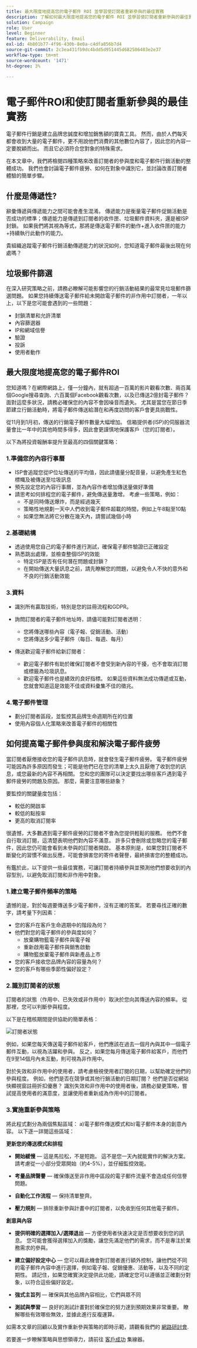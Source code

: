 ```yaml
---
title: 最大限度地提高您的電子郵件 ROI 並學習使訂閱者重新參與的最佳實務
description: 了解如何最大限度地提高您的電子郵件 ROI 並學習使訂閱者重新參與的最佳實務。 瞭解提高訂閱者參與度的策略，並瞭解電子郵件促銷活動的整體成功。
solution: Campaign
role: User
level: Beginner
feature: Deliverability, Email
exl-id: 4b801b77-4f96-430b-8e0a-c4dfa856b7d4
source-git-commit: 2c3ea431fb9dc4bdd5d951445d682506403e2e37
workflow-type: tm+mt
source-wordcount: '1471'
ht-degree: 3%

---
```


# 電子郵件ROI和使訂閱者重新參與的最佳實務

電子郵件行銷是建立品牌忠誠度和增加銷售額的寶貴工具。 然而，由於人們每天都會收到大量的電子郵件，更不用說他們消費的其他數位內容了，因此您的內容一定要脫穎而出。 而且它必須符合您對象的特殊需求。

在本文章中，我們將檢閱四種策略來改善訂閱者的參與度和電子郵件行銷活動的整體成功。 我們也會討論電子郵件疲勞、如何在對象中識別它，並討論改善訂閱者體驗的簡單步驟。

## 什麼是傳遞性?

辭彙傳遞與傳遞能力之間可能會產生混淆。 傳遞能力是衡量電子郵件促銷活動是否成功的標準；傳遞能力是傳遞到訂閱者的收件匣、垃圾郵件資料夾，還是被ISP封鎖。 如果我們將其視為等式，那將是傳送電子郵件的動作+進入收件匣的能力+持續執行此動作的能力。

貴組織追蹤電子郵件行銷活動傳遞能力的狀況如何，您知道電子郵件最後出現在何處嗎？

## 垃圾郵件篩選

在深入研究策略之前，請務必瞭解可能影響您的行銷活動結果的最常見垃圾郵件篩選問題。 如果您持續傳送電子郵件給未開啟電子郵件的非作用中訂閱者，一年以上，以下是您可能會遇到的一些問題：

* 封鎖清單和允許清單
* 內容篩選器
* IP和網域信譽
* 驗證
* 投訴
* 使用者動作

## 最大限度地提高您的電子郵件ROI

您知道嗎？在網際網路上，僅一分鐘內，就有超過一百萬的影片觀看次數、兩百萬個Google搜尋查詢、六百萬個Facebook觀看次數，以及已傳送2億封電子郵件？ 面對這麼多狀況，請務必確保您的內容不會因噪音而遺失。 尤其是當您在節日季節建立行銷活動時，將電子郵件傳送給潛在和再度訪問的客戶會更具挑戰性。

從11月到1月初，傳送的行銷電子郵件數量大幅增加。 信箱提供者(ISP)的伺服器流量會比一年中的其他時間多得多，因此會更謹慎地保護客戶（您的訂閱者）。

以下為將投資報酬率提升至最高的四個關鍵策略：

### 1.準備您的內容行事曆

* ISP會追蹤您從IP位址傳送的平均值，因此請儘量分配音量，以避免產生紅色標幟及被傳送至垃圾訊息
* 預先設定您的內容行事曆，並為內容作者增加傳送量做好準備
* 請思考如何排程您的電子郵件，避免傳送量激增。 考慮一些策略，例如：
   * 不是同時傳送爆炸，而是經過幾天
   * 策略性地規劃一天中人們收到電子郵件超載的時間，例如上午8點至10點
   * 如果您無法將它分散在幾天內，請嘗試幾個小時

### 2.基礎結構

* 透過使用您自己的電子郵件進行測試，確保電子郵件驗證已正確設定
* 熟悉跳出處理，並檢查整個ISP的效能
   * 特定ISP是否有任何潛在問題或封鎖？
   * 在開始傳送大量訊息之前，請先瞭解您的問題，以避免令人不快的意外和不良的行銷活動效能

### 3.資料

* 識別所有贏取技術，特別是您的註冊流程和GDPR。
* 詢問訂閱者的電子郵件地址時，請儘可能對訂閱者透明：
   * 您將傳送哪些內容（電子報、促銷活動、活動）
   * 您將傳送多少電子郵件（每日、每週、每月）

* 傳送歡迎電子郵件給新訂閱者：
   * 歡迎電子郵件有助於確保訂閱者不會受到新內容的干擾，也不會取消訂閱或標籤為垃圾訊息。
   * 歡迎電子郵件也是績效的良好指標。 如果這些資料無法成功傳遞或互動，您就會知道這是效能不佳或資料彙集不佳的徵兆。

### 4.電子郵件管理

* 劃分訂閱者區段，並監控其品牌生命週期所在的位置
* 使用內容個人化策略來改善電子郵件的相關性

## 如何提高電子郵件參與度和解決電子郵件疲勞

當訂閱者厭倦接收您的電子郵件訊息時，就會發生電子郵件疲勞。 電子郵件疲勞可能因為許多原因而發生；可能是他們已在您的清單上太久且厭倦了收到您的訊息，或您最新的內容不再相關。 您和您的團隊可以決定要找出哪些客戶遇到電子郵件疲勞的問題及原因。 那麼，需要注意哪些跡象？

要監控的關鍵量度包括：

* 較低的開啟率
* 較低的點按率
* 更高的取消訂閱率

很遺憾，大多數遇到電子郵件疲勞的訂閱者不會為您提供輕鬆的服務。 他們不會自行取消訂閱，這清楚表明他們對內容不滿意。 許多只會刪除或忽略您的電子郵件，因此您仍可能會看到未參與的訂閱者開啟。 基本原則是，如果您對訂閱者不斷變化的習慣不做出反應，可能會損害您的寄件者聲譽，最終損害您的整體成功。

有鑑於此，以下提供一些最佳實務，可讓訂閱者持續參與並預測他們想要收到的內容型別，以避免取消訂閱和非作用中對象。

### 1.建立電子郵件頻率的策略

遺憾的是，對於每週要傳送多少電子郵件，沒有正確的答案。 若要尋找正確的數字，請考量下列因素：

* 您的客戶在客戶生命週期中的階段為何？
* 他們對您的電子郵件的參與度如何？
   * 放棄購物籃電子郵件與電子報
   * 重新啟用電子郵件與銷售啟動
   * 購物籃放棄電子郵件與新產品上市
* 您的客戶接收您品牌內容的容量為何？
* 您的客戶有哪些季節性偏好設定？

### 2.識別訂閱者的狀態

訂閱者的狀態（作用中、已失效或非作用中）取決於您向其傳送內容的頻率。 從那裡，您可以判斷參與程度。

以下是在稽核期間提供協助的簡單表格：

![訂閱者狀態](/help/assets/subscriber-status.png)

例如，如果您每天傳送電子郵件給客戶，他們應該在過去一個月內與其中一個電子郵件互動，以視為活躍和參與。 反之，如果您每月傳送電子郵件給客戶，而他們在9至14個月內未互動，則可視為非作用中。

對於失效和非作用中的使用者，請考慮檢視使用者訂閱的日期，以幫助確定他們的參與程度。 例如，他們是否在競爭或其他行銷活動的日期訂閱？ 他們是否從網站快顯視窗註冊折扣優惠？ 識別失效和非作用中的使用者後，請務必變更策略，嘗試提高使用者的滿意度，並讓使用者重新成為作用中的訂閱者。

### 3.實施重新參與策略

將此程式劃分為兩個焦點區域： a)電子郵件傳送模式和b)電子郵件本身的創意內容。 以下逐一詳閱這些區域：

**更新您的傳送模式和排程**

* **開始緩慢**  — 這是馬拉松，不是短跑。 這不是您一天內就能實作的解決方案。 請考慮從一小部分受眾開始（約4-5%），並仔細監控效能。

* **考量品牌聲譽**  — 確保傳送至非作用中區段的電子郵件流量不會造成任何信譽問題。

* **自動化工作流程**  — 保持清單整齊。

* **壓力規則**  — 排除重新參與計畫中的訂閱者，以免收到任何其他電子郵件。

**創意與內容**

* **提供明確的選擇加入/選擇退出**  — 方便使用者快速決定是否想要收到您的訊息。 您可能會獲得選擇加入的獎勵，讓您先滿足他們的需求，而不是專注於業務需求的參與。

* **建立偏好設定中心**  — 您可以藉此機會對訂閱者進行額外控制，讓他們從不同的電子郵件內容中進行選擇，例如電子報、促銷優惠、活動等，以及不同的定期性。 請記住，如果您確實決定提供此功能，請確定您可以遵循並正確劃分對象，以符合這些偏好設定。

* **強式主旨列**  — 確保與其他品牌內容相比，它們與眾不同

* **測試與學習**  — 良好的測試計畫對於確保您的努力達到預期效果非常重要。 瞭解哪些有效哪些無效，並據此進行反複運算。

如需本文章的回顧以及實作重新參與策略的即時示範，請觀看我們的 [網路研討會](https://adobecustomersuccess.adobeconnect.com/pm8goho13xuy/).

若要進一步瞭解策略與思想領導力，請前往 [客戶成功](https://experienceleague.adobe.com/docs/customer-success/customer-success/overview.html) 集線器。
